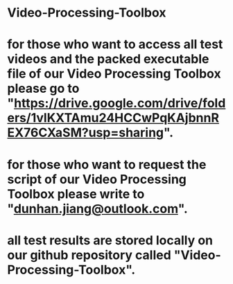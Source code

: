 # Video-Processing-Toolbox

# for those who want to access all test videos and the packed executable file of our Video Processing Toolbox please go to "https://drive.google.com/drive/folders/1vlKXTAmu24HCCwPqKAjbnnREX76CXaSM?usp=sharing".

# for those who want to request the script of our Video Processing Toolbox please write to "dunhan.jiang@outlook.com".

# all test results are stored locally on our github repository called "Video-Processing-Toolbox".
